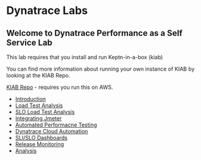 # Dynatrace Labs

## Welcome to Dynatrace Performance as a Self Service Lab

This lab requires that you install and run Keptn-in-a-box (kiab)

You can find more information about running your own instance of KIAB by looking at the KIAB Repo.

[KIAB Repo](https://github.com/jyarb-keptn/keptn-in-a-box/tree/0.8.10) - requires you run this on AWS.

- [Introduction](content/01_Prep/index.md)
- [Load Test Analysis](content/02_Load_Test_Analysis_Performance_Issue/index.md)
- [SLO Load Test Analysis](content/03_SLOs_Load_Test_Analysis_Error_Issue/index.md)
- [Integrating Jmeter](content/04_Integrate_JMeter/index.md)
- [Automated Performacne Testing](content/05_Automated_performance_test/index.md)
- [Dynatrace Cloud Automation](content/06_Cloud_Automation/index.md)
- [SLI/SLO Dashboards](content/07_SLI_SLO_Dashboards/index.md)
- [Release Monitoring](content/08_Release_Monitoring/index.md)
- [Analysis](content/09_Analysis/index.md)